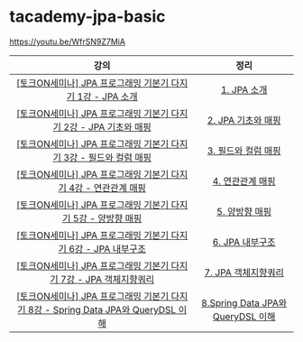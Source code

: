# tacademy-jpa-basic

https://youtu.be/WfrSN9Z7MiA

강의 | 정리
:---: | :---:
[[토크ON세미나] JPA 프로그래밍 기본기 다지기 1강 - JPA 소개](https://www.youtube.com/watch?v=WfrSN9Z7MiA&t=3s) | [1. JPA 소개](https://github.com/ksy90101/tacademy-jpa-basic/blob/main/summary/1.md)
[[토크ON세미나] JPA 프로그래밍 기본기 다지기 2강 - JPA 기초와 매핑](https://www.youtube.com/watch?v=egVZusxSeKw) | [2. JPA 기초와 매핑](https://github.com/ksy90101/tacademy-jpa-basic/blob/main/summary/2.md)
[[토크ON세미나] JPA 프로그래밍 기본기 다지기 3강 - 필드와 컬럼 매핑](https://www.youtube.com/watch?v=TYO42hpPLq4&t=1s) | [3. 필드와 컬럼 매핑](https://github.com/ksy90101/tacademy-jpa-basic/blob/main/summary/3.md)
[[토크ON세미나] JPA 프로그래밍 기본기 다지기 4강 - 연관관계 매핑](https://www.youtube.com/watch?v=bEtTpCviSc4&t=10s) | [4. 연관관계 매핑](https://github.com/ksy90101/tacademy-jpa-basic/blob/main/summary/4.md)
[[토크ON세미나] JPA 프로그래밍 기본기 다지기 5강 - 양방향 매핑](https://www.youtube.com/watch?v=0zTtkIYMOIw&t=5s) | [5. 양방향 매핑](https://github.com/ksy90101/tacademy-jpa-basic/blob/main/summary/5.md)
[[토크ON세미나] JPA 프로그래밍 기본기 다지기 6강 - JPA 내부구조](https://www.youtube.com/watch?v=PMNSeD25Qko) | [6. JPA 내부구조](https://github.com/ksy90101/tacademy-jpa-basic/blob/main/summary/6.md)
[[토크ON세미나] JPA 프로그래밍 기본기 다지기 7강 - JPA 객체지향쿼리](https://www.youtube.com/watch?v=wt_BEqxjaj8) | [7. JPA 객체지향쿼리](https://github.com/ksy90101/tacademy-jpa-basic/blob/main/summary/7.md)
[[토크ON세미나] JPA 프로그래밍 기본기 다지기 8강 - Spring Data JPA와 QueryDSL 이해](https://www.youtube.com/watch?v=gRqyzi9VGYc) | [8.Spring Data JPA와 QueryDSL 이해](https://github.com/ksy90101/tacademy-jpa-basic/blob/main/summary/8.md)


